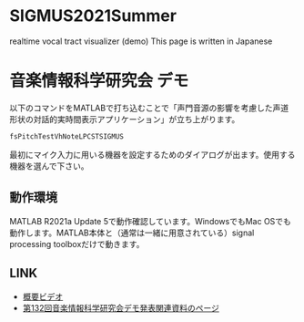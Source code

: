 # SIGMUS2021Summer
realtime vocal tract visualizer (demo) This page is written in Japanese
# 音楽情報科学研究会 デモ 
以下のコマンドをMATLABで打ち込むことで「声門音源の影響を考慮した声道形状の対話的実時間表示アプリケーション」が立ち上がります。
```
fsPitchTestVhNoteLPCSTSIGMUS
```
最初にマイク入力に用いる機器を設定するためのダイアログが出ます。使用する機器を選んで下さい。
## 動作環境
MATLAB R2021a Update 5で動作確認しています。WindowsでもMac OSでも動作します。MATLAB本体と（通常は一緒に用意されている）signal processing toolboxだけで動きます。
## LINK
* [概要ビデオ](https://drive.google.com/file/d/1F0GQ9GpTPrwXwUbYu9aP897noN2ohY08/view?usp=sharing)
* [第132回音楽情報科学研究会デモ発表関連資料のページ](https://web.wakayama-u.ac.jp/~kawahara/SIGMUS2021S/)

